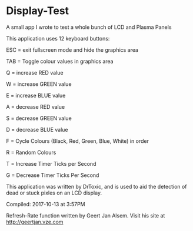 # Display-Test
A small app I wrote to test a whole bunch of LCD and Plasma Panels

This application uses 12 keyboard buttons:

ESC = exit fullscreen mode and hide the graphics area

TAB = Toggle colour values in graphics area

Q = increase RED value

W = increase GREEN value

E = increase BLUE value

A = decrease RED value

S = decrease GREEN value

D = decrease BLUE value

F = Cycle Colours (Black, Red, Green, Blue, White) in order

R = Random Colours

T = Increase Timer Ticks per Second

G = Decrease Timer Ticks Per Second



This application was written by DrToxic, and is used to aid the detection of dead or stuck pixles on an LCD display.

Compiled: 2017-10-13 at 3:57PM

Refresh-Rate function written by Geert Jan Alsem. Visit his site at http://geertjan.vze.com
